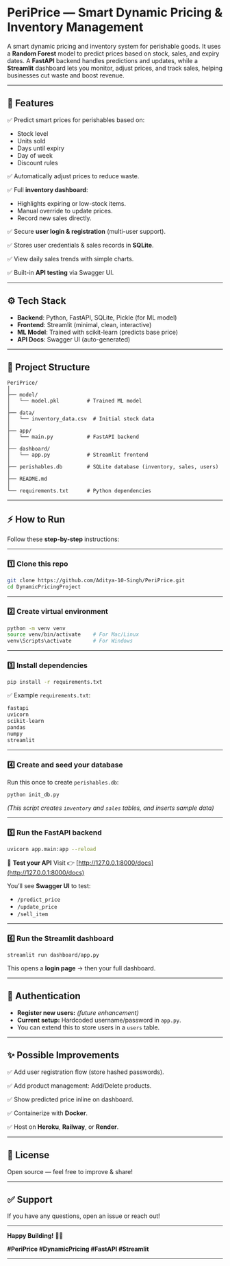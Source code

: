 # PeriPrice — Smart Dynamic Pricing & Inventory Management

A smart dynamic pricing and inventory system for perishable goods. It uses a **Random Forest** model to predict prices based on stock, sales, and expiry dates. A **FastAPI** backend handles predictions and updates, while a **Streamlit** dashboard lets you monitor, adjust prices, and track sales, helping businesses cut waste and boost revenue.

---

## 🚀 **Features**

✅ Predict smart prices for perishables based on:

* Stock level
* Units sold
* Days until expiry
* Day of week
* Discount rules

✅ Automatically adjust prices to reduce waste.

✅ Full **inventory dashboard**:

* Highlights expiring or low-stock items.
* Manual override to update prices.
* Record new sales directly.

✅ Secure **user login & registration** (multi-user support).

✅ Stores user credentials & sales records in **SQLite**.

✅ View daily sales trends with simple charts.

✅ Built-in **API testing** via Swagger UI.

---

## ⚙️ **Tech Stack**

* **Backend**: Python, FastAPI, SQLite, Pickle (for ML model)
* **Frontend**: Streamlit (minimal, clean, interactive)
* **ML Model**: Trained with scikit-learn (predicts base price)
* **API Docs**: Swagger UI (auto-generated)

---

## 📂 **Project Structure**

```
PeriPrice/
│
├── model/
│   └── model.pkl         # Trained ML model
│
├── data/
│   └── inventory_data.csv  # Initial stock data
│
├── app/
│   └── main.py           # FastAPI backend
│
├── dashboard/
│   └── app.py            # Streamlit frontend
│
├── perishables.db        # SQLite database (inventory, sales, users)
│
├── README.md
│
└── requirements.txt      # Python dependencies
```

---

## ⚡ **How to Run**

Follow these **step-by-step** instructions:

---

### 1️⃣ **Clone this repo**

```bash
git clone https://github.com/Aditya-10-Singh/PeriPrice.git
cd DynamicPricingProject
```

---

### 2️⃣ **Create virtual environment**

```bash
python -m venv venv
source venv/bin/activate    # For Mac/Linux
venv\Scripts\activate       # For Windows
```

---

### 3️⃣ **Install dependencies**

```bash
pip install -r requirements.txt
```

✅ Example `requirements.txt`:

```txt
fastapi
uvicorn
scikit-learn
pandas
numpy
streamlit
```

---

### 4️⃣ **Create and seed your database**

Run this once to create `perishables.db`:

```bash
python init_db.py
```

*(This script creates `inventory` and `sales` tables, and inserts sample data)*

---

### 5️⃣ **Run the FastAPI backend**

```bash
uvicorn app.main:app --reload
```

📌 **Test your API**
Visit 👉 [http://127.0.0.1:8000/docs](http://127.0.0.1:8000/docs)

You’ll see **Swagger UI** to test:

* `/predict_price`
* `/update_price`
* `/sell_item`

---

### 6️⃣ **Run the Streamlit dashboard**

```bash
streamlit run dashboard/app.py
```

This opens a **login page** → then your full dashboard.

---

## 🔑 **Authentication**

* **Register new users:** *(future enhancement)*
* **Current setup:** Hardcoded username/password in `app.py`.
* You can extend this to store users in a `users` table.

---

## ✨ **Possible Improvements**

✅ Add user registration flow (store hashed passwords).

✅ Add product management: Add/Delete products.

✅ Show predicted price inline on dashboard.

✅ Containerize with **Docker**.

✅ Host on **Heroku**, **Railway**, or **Render**.


---

## 📃 **License**

Open source — feel free to improve & share!

---

## ✅ **Support**

If you have any questions, open an issue or reach out!

---

**Happy Building!** 🚀✨

**#PeriPrice #DynamicPricing #FastAPI #Streamlit**

---


